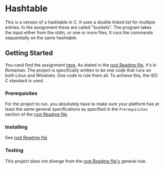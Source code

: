 # Hashtable
This is a version of a hashtable in C.
It uses a double linked list for multiple entries. In the assignment these are called "buckets". 
The program takes the input either from the stdin, or one or more files. It runs the commands sequentially on the same hashtable.

## Getting Started
You cand find the assignment [here](https://ocw.cs.pub.ro/courses/so/teme/tema-1). As stated in the [root Readme file](../README.md), it's in Romanian.
The project is specifically written to be one code that runs on both Linux and Windows. One code to rule them all.
To achieve this, the ISO C standard is used. 

### Prerequisites
For the project to run, you absolutely have to make sure your platform has at least the same general specifications as specified in the ```Prerequisites``` section of the [root Readme file](../README.md).

### Installing
See [root Readme file](../README.md).

### Testing
This project does not diverge from the [root Readme file's](../README.md) general rule.